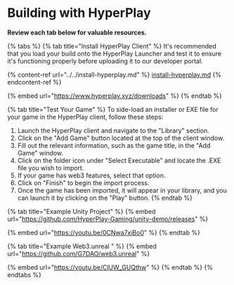 # Building with HyperPlay

**Review each tab below for valuable resources.**

{% tabs %}
{% tab title="Install HyperPlay Client" %}
It's recommended that you load your build onto the HyperPlay Launcher and test it to ensure it's functioning properly before uploading it to our developer portal.

{% content-ref url="../../install-hyperplay.md" %}
[install-hyperplay.md](../../install-hyperplay.md)
{% endcontent-ref %}

{% embed url="https://www.hyperplay.xyz/downloads" %}
{% endtab %}

{% tab title="Test Your Game" %}
To side-load an installer or EXE file for your game in the HyperPlay client, follow these steps:

1. Launch the HyperPlay client and navigate to the "Library" section.
2. Click on the "Add Game" button located at the top of the client window.
3. Fill out the relevant information, such as the game title, in the "Add Game" window.
4. Click on the folder icon under "Select Executable" and locate the .EXE file you wish to import.
5. If your game has web3 features, select that option.
6. Click on "Finish" to begin the import process.
7. Once the game has been imported, it will appear in your library, and you can launch it by clicking on the "Play" button.
{% endtab %}

{% tab title="Example Unity Project" %}
{% embed url="https://github.com/HyperPlay-Gaming/unity-demo/releases" %}

{% embed url="https://youtu.be/0CNwa7xiBo0" %}
{% endtab %}

{% tab title="Example Web3.unreal " %}
{% embed url="https://github.com/G7DAO/web3.unreal" %}

{% embed url="https://youtu.be/ClUW_GUQthw" %}
{% endtab %}
{% endtabs %}
